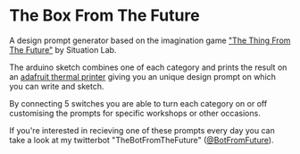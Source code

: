 # The Box From The Future

A design prompt generator based on the imagination game ["The Thing From The Future"](http://situationlab.org/projects/the-thing-from-the-future/) by Situation Lab.

The arduino sketch combines one of each category and prints the result on an [adafruit thermal printer](https://www.adafruit.com/products/597) giving you an unique design prompt on which you can write and sketch. 

By connecting 5 switches you are able to turn each category on or off customising the prompts for specific workshops or other occasions.

If you're interested in recieving one of these prompts every day you can take a look at my twitterbot "TheBotFromTheFuture" ([@BotFromFuture](https://twitter.com/BotFromFuture)).
